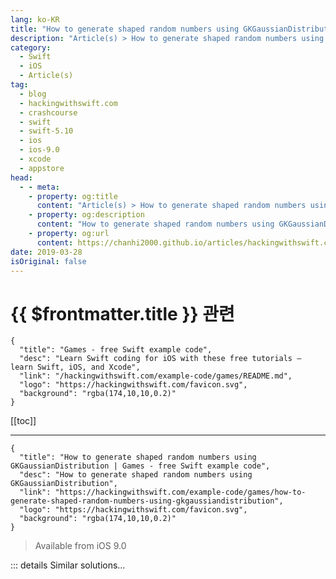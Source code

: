 ```yaml
---
lang: ko-KR
title: "How to generate shaped random numbers using GKGaussianDistribution"
description: "Article(s) > How to generate shaped random numbers using GKGaussianDistribution"
category:
  - Swift
  - iOS
  - Article(s)
tag: 
  - blog
  - hackingwithswift.com
  - crashcourse
  - swift
  - swift-5.10
  - ios
  - ios-9.0
  - xcode
  - appstore
head:
  - - meta:
    - property: og:title
      content: "Article(s) > How to generate shaped random numbers using GKGaussianDistribution"
    - property: og:description
      content: "How to generate shaped random numbers using GKGaussianDistribution"
    - property: og:url
      content: https://chanhi2000.github.io/articles/hackingwithswift.com/example-code/games/how-to-generate-shaped-random-numbers-using-gkgaussiandistribution.html
date: 2019-03-28
isOriginal: false
---
```


# {{ $frontmatter.title }} 관련

```component VPCard
{
  "title": "Games - free Swift example code",
  "desc": "Learn Swift coding for iOS with these free tutorials – learn Swift, iOS, and Xcode",
  "link": "/hackingwithswift.com/example-code/games/README.md",
  "logo": "https://hackingwithswift.com/favicon.svg",
  "background": "rgba(174,10,10,0.2)"
}
```

[[toc]]

---

```component VPCard
{
  "title": "How to generate shaped random numbers using GKGaussianDistribution | Games - free Swift example code",
  "desc": "How to generate shaped random numbers using GKGaussianDistribution",
  "link": "https://hackingwithswift.com/example-code/games/how-to-generate-shaped-random-numbers-using-gkgaussiandistribution",
  "logo": "https://hackingwithswift.com/favicon.svg",
  "background": "rgba(174,10,10,0.2)"
}
```

> Available from iOS 9.0

<!-- TODO: 작성 -->

<!-- 
A shaped random number generator is one that generates each of its possible values but does so in a way that numbers near the middle are more frequent. For example, you might use it generate heights of characters, because most people are around average height while some outliers are much shorter or much taller. For example, if you were generating numbers between 1 and 10, 5 and 6 would be generated significantly more than 1 or 10.

GameplayKit has support for shaped random number generation using `GKGaussianDistribution`. First, add an import for the GameplayKit framework:

```swift
import GameplayKit
```

Second, create an instance of `GKGaussianDistribution`, telling it the lowest and highest values it can generate:

```swift
let distribution = GKGaussianDistribution(lowestValue: 1, highestValue: 8)
```

Finally, call `nextInt()` on it as needed to generate numbers. You should get find the numbers returned are most commonly 4s and 5s, with quite a few 3s and 6s, not many 2s or 7s, and hardly any 1s or 8s.

-->

::: details Similar solutions…

<!--
/example-code/games/how-to-generate-fair-random-numbers-using-gkshuffleddistribution">How to generate fair random numbers using GKShuffledDistribution 
/example-code/system/how-to-generate-a-random-identifier-using-uuid">How to generate a random identifier using UUID 
/example-code/language/how-to-generate-a-random-number">How to generate a random number 
/example-code/games/how-to-generate-a-random-number-with-gkrandomsource">How to generate a random number with GKRandomSource 
/example-code/uikit/how-to-generate-haptic-feedback-with-uifeedbackgenerator">How to generate haptic feedback with UIFeedbackGenerator</a>
-->

